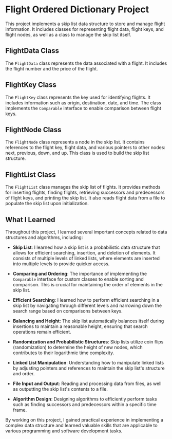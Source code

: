 # Flight Ordered Dictionary Project

This project implements a skip list data structure to store and manage flight information. It includes classes for representing flight data, flight keys, and flight nodes, as well as a class to manage the skip list itself.

## FlightData Class
The `FlightData` class represents the data associated with a flight. It includes the flight number and the price of the flight.

## FlightKey Class
The `FlightKey` class represents the key used for identifying flights. It includes information such as origin, destination, date, and time. The class implements the `Comparable` interface to enable comparison between flight keys.

## FlightNode Class
The `FlightNode` class represents a node in the skip list. It contains references to the flight key, flight data, and various pointers to other nodes: next, previous, down, and up. This class is used to build the skip list structure.

## FlightList Class
The `FlightList` class manages the skip list of flights. It provides methods for inserting flights, finding flights, retrieving successors and predecessors of flight keys, and printing the skip list. It also reads flight data from a file to populate the skip list upon initialization.

## What I Learned
Throughout this project, I learned several important concepts related to data structures and algorithms, including:

- **Skip List**: I learned how a skip list is a probabilistic data structure that allows for efficient searching, insertion, and deletion of elements. It consists of multiple levels of linked lists, where elements are inserted into multiple levels to provide quicker access.

- **Comparing and Ordering**: The importance of implementing the `Comparable` interface for custom classes to enable sorting and comparison. This is crucial for maintaining the order of elements in the skip list.

- **Efficient Searching**: I learned how to perform efficient searching in a skip list by navigating through different levels and narrowing down the search range based on comparisons between keys.

- **Balancing and Height**: The skip list automatically balances itself during insertions to maintain a reasonable height, ensuring that search operations remain efficient.

- **Randomization and Probabilistic Structures**: Skip lists utilize coin flips (randomization) to determine the height of new nodes, which contributes to their logarithmic time complexity.

- **Linked List Manipulation**: Understanding how to manipulate linked lists by adjusting pointers and references to maintain the skip list's structure and order.

- **File Input and Output**: Reading and processing data from files, as well as outputting the skip list's contents to a file.

- **Algorithm Design**: Designing algorithms to efficiently perform tasks such as finding successors and predecessors within a specific time frame.

By working on this project, I gained practical experience in implementing a complex data structure and learned valuable skills that are applicable to various programming and software development tasks.
